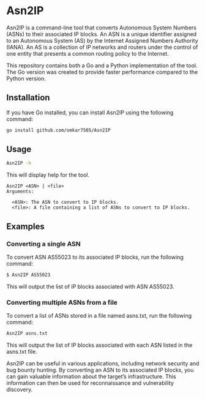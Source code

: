 # Asn2IP
Asn2IP is a command-line tool that converts Autonomous System Numbers (ASNs) to their associated IP blocks. An ASN is a unique identifier assigned to an Autonomous System (AS) by the Internet Assigned Numbers Authority (IANA). An AS is a collection of IP networks and routers under the control of one entity that presents a common routing policy to the Internet.

This repository contains both a Go and a Python implementation of the tool. The Go version was created to provide faster performance compared to the Python version.

## Installation
If you have Go installed, you can install Asn2IP using the following command:
```sh
go install github.com/omkar7505/Asn2IP
```

## Usage
```sh
Asn2IP -h
```
This will display help for the tool.
```
Asn2IP <ASN> | <file>
Arguments:

  <ASN>: The ASN to convert to IP blocks.
  <file>: A file containing a list of ASNs to convert to IP blocks.
```

## Examples
### Converting a single ASN
To convert ASN AS55023 to its associated IP blocks, run the following command:
```sh
$ Asn2IP AS55023
```
This will output the list of IP blocks associated with ASN AS55023.

### Converting multiple ASNs from a file
To convert a list of ASNs stored in a file named asns.txt, run the following command:
```sh
Asn2IP asns.txt
```
This will output the list of IP blocks associated with each ASN listed in the asns.txt file.

Asn2IP can be useful in various applications, including network security and bug bounty hunting. By converting an ASN to its associated IP blocks, you can gain valuable information about the target’s infrastructure. This information can then be used for reconnaissance and vulnerability discovery.
